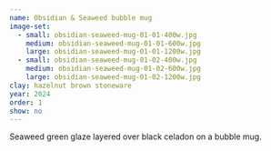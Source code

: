 ```yaml
---
name: Obsidian & Seaweed bubble mug
image-set:
  - small: obsidian-seaweed-mug-01-01-400w.jpg
    medium: obsidian-seaweed-mug-01-01-600w.jpg
    large: obsidian-seaweed-mug-01-01-1200w.jpg
  - small: obsidian-seaweed-mug-01-02-400w.jpg
    medium: obsidian-seaweed-mug-01-02-600w.jpg
    large: obsidian-seaweed-mug-01-02-1200w.jpg
clay: hazelnut brown stoneware
year: 2024
order: 1
show: no
---
```


Seaweed green glaze layered over black celadon on a bubble mug.